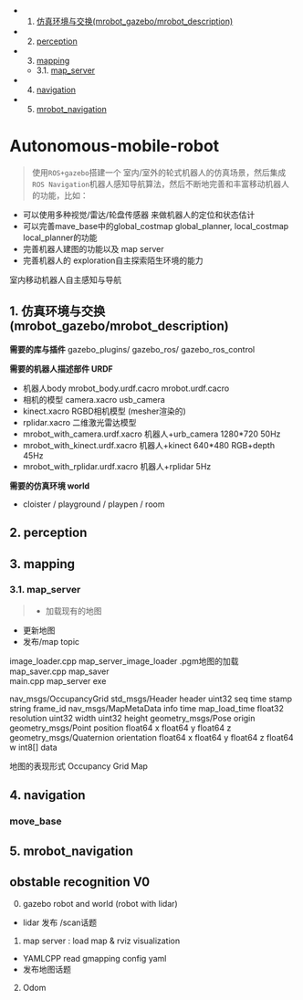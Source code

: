 <!-- vscode-markdown-toc -->
* 1. [仿真环境与交换(mrobot_gazebo/mrobot_description)](#mrobot_gazebomrobot_description)
* 2. [perception](#perception)
* 3. [mapping](#mapping)
	* 3.1. [map_server](#map_server)
* 4. [navigation](#navigation)
* 5. [mrobot_navigation](#mrobot_navigation)

<!-- vscode-markdown-toc-config
	numbering=true
	autoSave=true
	/vscode-markdown-toc-config -->
<!-- /vscode-markdown-toc -->



# Autonomous-mobile-robot

> 使用`ROS+gazebo`搭建一个 室内/室外的轮式机器人的仿真场景，然后集成`ROS Navigation`机器人感知导航算法，然后不断地完善和丰富移动机器人的功能，比如：
- 可以使用多种视觉/雷达/轮盘传感器 来做机器人的定位和状态估计
- 可以完善mave_base中的global_costmap global_planner, local_costmap local_planner的功能
- 完善机器人建图的功能以及 map server
- 完善机器人的 exploration自主探索陌生环境的能力


室内移动机器人自主感知与导航



##  1. <a name='mrobot_gazebomrobot_description'></a>仿真环境与交换(mrobot_gazebo/mrobot_description)

**需要的库与插件**
gazebo_plugins/  gazebo_ros/  gazebo_ros_control  

**需要的机器人描述部件  URDF**

- 机器人body mrobot_body.urdf.cacro  mrobot.urdf.cacro   
- 相机的模型 camera.xacro  usb_camera
- kinect.xacro  RGBD相机模型 (mesher渲染的)
- rplidar.xacro 二维激光雷达模型
- mrobot_with_camera.urdf.xacro  机器人+urb_camera   1280*720 50Hz
- mrobot_with_kinect.urdf.xacro  机器人+kinect		 640*480 RGB+depth 45Hz
- mrobot_with_rplidar.urdf.xacro 机器人+rplidar      5Hz

**需要的仿真环境 world**

- cloister / playground / playpen / room




##  2. <a name='perception'></a>perception 


##  3. <a name='mapping'></a>mapping

###  3.1. <a name='map_server'></a>map_server
 
 > - 加载现有的地图  
   - 更新地图  
   - 发布/map topic



image_loader.cpp   map_server_image_loader .pgm地图的加载
map_saver.cpp	   map_saver  
main.cpp    	   map_server exe  


>
nav_msgs/OccupancyGrid 
std_msgs/Header header
  uint32 seq
  time stamp
  string frame_id
nav_msgs/MapMetaData info
  time map_load_time
  float32 resolution
  uint32 width
  uint32 height
  geometry_msgs/Pose origin
    geometry_msgs/Point position
      float64 x
      float64 y
      float64 z
    geometry_msgs/Quaternion orientation
      float64 x
      float64 y
      float64 z
      float64 w
int8[] data

地图的表现形式 Occupancy Grid Map 

##  4. <a name='navigation'></a>navigation


### move_base


##  5. <a name='mrobot_navigation'></a>mrobot_navigation




## obstable recognition V0

0. gazebo robot and world (robot with lidar)
  - lidar 发布 /scan话题

1. map server : load map  & rviz visualization
  - YAMLCPP read gmapping config yaml
  - 发布地图话题

2. Odom
